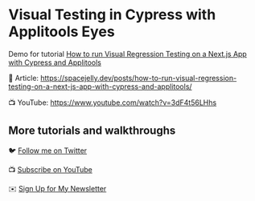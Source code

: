# Visual Testing in Cypress with Applitools Eyes

Demo for tutorial [How to run Visual Regression Testing on a Next.js App with Cypress and Applitools](https://www.youtube.com/watch?v=3dF4t56LHhs)

📝 Article: https://spacejelly.dev/posts/how-to-run-visual-regression-testing-on-a-next-js-app-with-cypress-and-applitools/

📺 YouTube: https://www.youtube.com/watch?v=3dF4t56LHhs

## More tutorials and walkthroughs

🐦 [Follow me on Twitter](https://twitter.com/colbyfayock)

📺 [Subscribe on YouTube](https://www.youtube.com/colbyfayock)

✉️ [Sign Up for My Newsletter](https://colbyfayock.com/newsletter)
